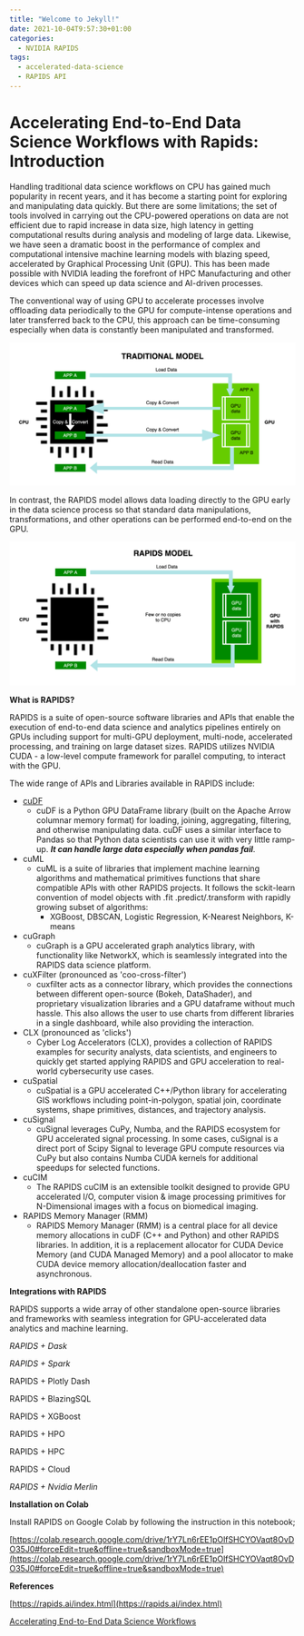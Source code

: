 ```yaml
---
title: "Welcome to Jekyll!"
date: 2021-10-04T9:57:30+01:00
categories:
  - NVIDIA RAPIDS
tags:
  - accelerated-data-science
  - RAPIDS API
---
```


# Accelerating End-to-End Data Science Workflows with Rapids: Introduction

Handling traditional data science workflows on CPU has gained much popularity in recent years, and it has become a starting point for exploring and manipulating data quickly. But there are some limitations; the set of tools involved in carrying out the CPU-powered operations on data are not efficient due to rapid increase in data size, high latency in getting computational results during analysis and modeling of large data. Likewise, we have seen a dramatic boost in the performance of complex and computational intensive machine learning models with blazing speed, accelerated by Graphical Processing Unit (GPU). This has been made possible with NVIDIA leading the forefront of HPC Manufacturing and other devices which can speed up data science and AI-driven processes.

The conventional way of using GPU to accelerate processes involve offloading data periodically to the GPU for compute-intense operations and later transferred back to the CPU, this approach can be time-consuming especially when data is constantly been manipulated and transformed.

![Traditional Model](/assets/images/trad-model.png)

In contrast, the RAPIDS model allows data loading directly to the GPU early in the data science process so that standard data manipulations, transformations, and other operations can be performed end-to-end on the GPU.

![Rapids Model](/assets/images/rapids-model.png)

**What is RAPIDS?**

RAPIDS is a suite of open-source software libraries and APIs that enable the execution of end-to-end data science and analytics pipelines entirely on GPUs including support for multi-GPU deployment, multi-node, accelerated processing, and training on large dataset sizes. RAPIDS utilizes NVIDIA CUDA - a low-level compute framework for parallel computing, to interact with the GPU.

The wide range of APIs and Libraries available in RAPIDS include:

- [cuDF](https://github.com/rapidsai/cudf)
    - cuDF is a Python GPU DataFrame library (built on the Apache Arrow columnar memory format) for loading, joining, aggregating, filtering, and otherwise manipulating data. cuDF uses a similar interface to Pandas so that Python data scientists can use it with very little ramp-up. ***It can handle large data especially when pandas fail***.
- cuML
    - cuML is a suite of libraries that implement machine learning algorithms and mathematical primitives functions that share compatible APIs with other RAPIDS projects. It follows the sckit-learn convention of model objects with .fit .predict/.transform with rapidly growing subset of algorithms:
        - XGBoost, DBSCAN, Logistic Regression, K-Nearest Neighbors, K-means
- cuGraph
    - cuGraph is a GPU accelerated graph analytics library, with functionality like NetworkX, which is seamlessly integrated into the RAPIDS data science platform.
- cuXFilter (pronounced as 'coo-cross-filter')
    - cuxfilter acts as a connector library, which provides the connections between different open-source (Bokeh, DataShader), and proprietary visualization libraries and a GPU dataframe without much hassle. This also allows the user to use charts from different libraries in a single dashboard, while also providing the interaction.
- CLX (pronounced as 'clicks')
    - Cyber Log Accelerators (CLX), provides a collection of RAPIDS examples for security analysts, data scientists, and engineers to quickly get started applying RAPIDS and GPU acceleration to real-world cybersecurity use cases.
- cuSpatial
    - cuSpatial is a GPU accelerated C++/Python library for accelerating GIS workflows including point-in-polygon, spatial join, coordinate systems, shape primitives, distances, and trajectory analysis.
- cuSignal
    - cuSignal leverages CuPy, Numba, and the RAPIDS ecosystem for GPU accelerated signal processing. In some cases, cuSignal is a direct port of Scipy Signal to leverage GPU compute resources via CuPy but also contains Numba CUDA kernels for additional speedups for selected functions.
- cuCIM
    - The RAPIDS cuCIM is an extensible toolkit designed to provide GPU accelerated I/O, computer vision & image processing primitives for N-Dimensional images with a focus on biomedical imaging.
- RAPIDS Memory Manager (RMM)
    - RAPIDS Memory Manager (RMM) is a central place for all device memory allocations in cuDF (C++ and Python) and other RAPIDS libraries. In addition, it is a replacement allocator for CUDA Device Memory (and CUDA Managed Memory) and a pool allocator to make CUDA device memory allocation/deallocation faster and asynchronous.

**Integrations with RAPIDS**

RAPIDS supports a wide array of other standalone open-source libraries and frameworks with seamless integration for GPU-accelerated data analytics and machine learning. 

*RAPIDS + Dask*

*RAPIDS + Spark*

RAPIDS + Plotly Dash

RAPIDS + BlazingSQL

RAPIDS + XGBoost

RAPIDS + HPO

RAPIDS + HPC

RAPIDS + Cloud

*RAPIDS + Nvidia Merlin*

**Installation on Colab**

Install RAPIDS on Google Colab by following the instruction in this notebook;

[https://colab.research.google.com/drive/1rY7Ln6rEE1pOlfSHCYOVaqt8OvDO35J0#forceEdit=true&offline=true&sandboxMode=true](https://colab.research.google.com/drive/1rY7Ln6rEE1pOlfSHCYOVaqt8OvDO35J0#forceEdit=true&offline=true&sandboxMode=true)

**References**

[https://rapids.ai/index.html](https://rapids.ai/index.html)

[Accelerating End-to-End Data Science Workflows](https://courses.nvidia.com/courses/course-v1:DLI+S-DS-01+V1/about)